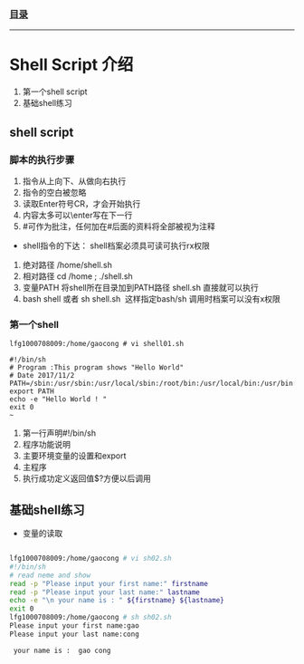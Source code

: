 ### [目录](https://github.com/Letitmiss/Linux-learning/blob/master/README.md)

-----
# Shell Script 介绍
1. 第一个shell script
2. 基础shell练习


## shell script

### 脚本的执行步骤
1. 指令从上向下、从做向右执行
2. 指令的空白被忽略
3. 读取Enter符号CR，才会开始执行
4. 内容太多可以\enter写在下一行
5. #可作为批注，任何加在#后面的资料将全部被视为注释
* shell指令的下达： shell档案必须具可读可执行rx权限
1. 绝对路径 /home/shell.sh
2. 相对路径 cd /home ; ./shell.sh
3. 变量PATH 将shell所在目录加到PATH路径 shell.sh 直接就可以执行
4. bash shell 或者 sh shell.sh  这样指定bash/sh 调用时档案可以没有x权限
### 第一个shell
```
lfg1000708009:/home/gaocong # vi shell01.sh 

#!/bin/sh
# Program :This program shows "Hello World"
# Date 2017/11/2
PATH=/sbin:/usr/sbin:/usr/local/sbin:/root/bin:/usr/local/bin:/usr/bin:/bin
export PATH 
echo -e "Hello World ! "
exit 0
~      
```
1. 第一行声明#!/bin/sh
2. 程序功能说明
3. 主要环境变量的设置和export
4. 主程序
5. 执行成功定义返回值$?方便以后调用

##  基础shell练习
* 变量的读取
```bash

lfg1000708009:/home/gaocong # vi sh02.sh 
#!/bin/sh
# read neme and show 
read -p "Please input your first name:" firstname
read -p "Please input your last name:" lastname
echo -e "\n your name is : " ${firstname} ${lastname}
exit 0
lfg1000708009:/home/gaocong # sh sh02.sh 
Please input your first name:gao
Please input your last name:cong

 your name is :  gao cong
```
